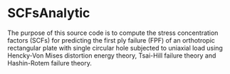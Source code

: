# SCFsAnalytic
The purpose of this source code is to compute the stress concentration factors (SCFs) for predicting the first ply failure (FPF) of an orthotropic rectangular plate with single circular hole subjected to uniaxial load using Hencky-Von Mises distortion energy theory, Tsai-Hill failure theory and Hashin-Rotem failure theory.
